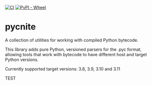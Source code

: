 [![CI](https://github.com/google/pycnite/workflows/CI/badge.svg?branch=main)](https://github.com/google/pycnite/actions)
[![PyPI - Wheel](https://img.shields.io/pypi/wheel/pycnite)](https://pypi.org/project/pycnite/#files)

# pycnite

A collection of utilities for working with compiled Python bytecode.

This library adds pure Python, versioned parsers for the .pyc format, allowing
tools that work with bytecode to have different host and target Python versions.

Currently supported target versions: 3.8, 3.9, 3.10 and 3.11

TEST

